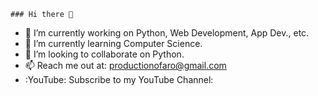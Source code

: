 `### Hi there 👋`

- 🔭 I’m currently working on Python, Web Development, App Dev., etc.
- 🌱 I’m currently learning Computer Science.
- 👯 I’m looking to collaborate on Python.
- 📫 Reach me out at: productionofaro@gmail.com
- :YouTube: Subscribe to my YouTube Channel: 
